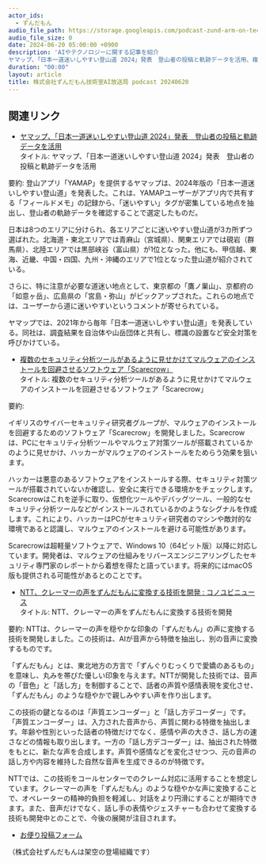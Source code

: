 ```yaml
---
actor_ids:
  - ずんだもん
audio_file_path: https://storage.googleapis.com/podcast-zund-arm-on-tech/audio/株式会社ずんだもん技術室AI放送局_podcast_20240620.mp3
audio_file_size: 0
date: 2024-06-20 05:00:00 +0900
description: 'AIやテクノロジーに関する記事を紹介  
ヤマップ、「日本一道迷いしやすい登山道 2024」発表　登山者の投稿と軌跡データを活用、複数のセキュリティ分析ツールがあるように見せかけてマルウェアのインストールを回避させるソフトウェア「Scarecrow」、NTT、クレーマーの声をずんだもんに変換する技術を開発 : コノユビニュース、'
duration: "00:00"
layout: article
title: 株式会社ずんだもん技術室AI放送局 podcast 20240620
---
```


## 関連リンク


- [ヤマップ、「日本一道迷いしやすい登山道 2024」発表　登山者の投稿と軌跡データを活用](https://www.itmedia.co.jp/news/articles/2406/19/news125.html)  
タイトル: ヤマップ、「日本一道迷いしやすい登山道 2024」発表　登山者の投稿と軌跡データを活用

要約: 登山アプリ「YAMAP」を提供するヤマップは、2024年版の「日本一道迷いしやすい登山道」を発表した。これは、YAMAPユーザーがアプリ内で共有する「フィールドメモ」の記録から、「迷いやすい」タグが密集している地点を抽出し、登山者の軌跡データを確認することで選定したものだ。

日本は8つのエリアに分けられ、各エリアごとに迷いやすい登山道が3カ所ずつ選ばれた。北海道・東北エリアでは青麻山（宮城県）、関東エリアでは硯岩（群馬県）、北陸エリアでは黒部峡谷（富山県）が1位となった。他にも、甲信越、東海、近畿、中国・四国、九州・沖縄のエリアで1位となった登山道が紹介されている。

さらに、特に注意が必要な道迷い地点として、東京都の「鷹ノ巣山」、京都府の「如意ヶ岳」、広島県の「宮島・弥山」がピックアップされた。これらの地点では、ユーザーから道に迷いやすいというコメントが寄せられている。

ヤマップでは、2021年から毎年「日本一道迷いしやすい登山道」を発表している。同社は、調査結果を自治体や山岳団体と共有し、標識の設置など安全対策を呼びかけている。


- [複数のセキュリティ分析ツールがあるように見せかけてマルウェアのインストールを回避させるソフトウェア「Scarecrow」](https://gigazine.net/news/20240619-scarecrow-avoid-malware/)  
タイトル: 複数のセキュリティ分析ツールがあるように見せかけてマルウェアのインストールを回避させるソフトウェア「Scarecrow」

要約: 

イギリスのサイバーセキュリティ研究者グループが、マルウェアのインストールを回避するためのソフトウェア「Scarecrow」を開発しました。Scarecrowは、PCにセキュリティ分析ツールやマルウェア対策ツールが搭載されているかのように見せかけ、ハッカーがマルウェアのインストールをためらう効果を狙います。

ハッカーは悪意のあるソフトウェアをインストールする際、セキュリティ対策ツールが搭載されていないか確認し、安全に実行できる環境かをチェックします。Scarecrowはこれを逆手に取り、仮想化ツールやデバッグツール、一般的なセキュリティ分析ツールなどがインストールされているかのようなシグナルを作成します。これにより、ハッカーはPCがセキュリティ研究者のマシンや敵対的な環境であると認識し、マルウェアのインストールを避ける可能性があります。

Scarecrowは超軽量ソフトウェアで、Windows 10（64ビット版）以降に対応しています。開発者は、マルウェアの仕組みをリバースエンジニアリングしたセキュリティ専門家のレポートから着想を得たと語っています。将来的にはmacOS版も提供される可能性があるとのことです。


- [NTT、クレーマーの声をずんだもんに変換する技術を開発 : コノユビニュース](http://konoyubitomare.jp/archives/1081846914.html)  
タイトル: NTT、クレーマーの声をずんだもんに変換する技術を開発

要約:
NTTは、クレーマーの声を穏やかな印象の「ずんだもん」の声に変換する技術を開発しました。この技術は、AIが音声から特徴を抽出し、別の音声に変換するものです。

「ずんだもん」とは、東北地方の方言で「ずんぐりむっくりで愛嬌のあるもの」を意味し、丸みを帯びた優しい印象を与えます。NTTが開発した技術では、音声の「音色」と「話し方」を制御することで、話者の声質や感情表現を変化させ、「ずんだもん」のような穏やかで親しみやすい声を作り出します。

この技術の鍵となるのは「声質エンコーダー」と「話し方デコーダー」です。「声質エンコーダー」は、入力された音声から、声質に関わる特徴を抽出します。年齢や性別といった話者の特徴だけでなく、感情や声の大きさ、話し方の速さなどの情報も取り出します。一方の「話し方デコーダー」は、抽出された特徴をもとに、新たな声を合成します。声質や感情などを変化させつつ、元の音声の話し方や内容を維持した自然な音声を生成できるのが特徴です。

NTTでは、この技術をコールセンターでのクレーム対応に活用することを想定しています。クレーマーの声を「ずんだもん」のような穏やかな声に変換することで、オペレーターの精神的負担を軽減し、対話をより円滑にすることが期待できます。また、音声だけでなく、話し手の表情やジェスチャーも合わせて変換する技術も開発中とのことで、今後の展開が注目されます。



- [お便り投稿フォーム](https://forms.gle/ffg4JTfqdiqK62qf9)

（株式会社ずんだもんは架空の登場組織です）
